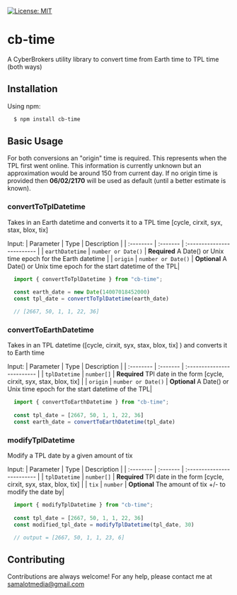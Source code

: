 [![License: MIT](https://img.shields.io/badge/License-MIT-yellow.svg)](https://opensource.org/licenses/MIT)

# cb-time

A CyberBrokers utility library to convert time from Earth time to TPL time (both ways)

## Installation

Using npm:

```bash
  $ npm install cb-time
```
    
## Basic Usage

For both conversions an "origin" time is required. This represents when the TPL first went online. This information is currently unknown but an approximation would be around 150 from current day. If no origin time is provided then **06/02/2170** will be used as default (until a better estimate is known).

### convertToTplDatetime

Takes in an Earth datetime and converts it to a TPL time [cycle, cirxit, syx, stax, blox, tix] 

Input:
| Parameter | Type     | Description                |
| :-------- | :------- | :------------------------- |
| `earthDatetime` | `number or Date()` | **Required** A Date() or Unix time epoch for the Earth datetime |
| `origin` | `number or Date()` | **Optional** A Date() or Unix time epoch for the start datetime of the TPL|

```jsx
  import { convertToTplDatetime } from "cb-time";
  
  const earth_date = new Date(14007018452000)
  const tpl_date = convertToTplDatetime(earth_date)

  // [2667, 50, 1, 1, 22, 36]
```

### convertToEarthDatetime

Takes in an TPL datetime ([cycle, cirxit, syx, stax, blox, tix] ) and converts it to Earth time

Input:
| Parameter | Type     | Description                |
| :-------- | :------- | :------------------------- |
| `tplDatetime` | `number[]` | **Required** TPl date in the form [cycle, cirxit, syx, stax, blox, tix] |
| `origin` | `number or Date()` | **Optional** A Date() or Unix time epoch for the start datetime of the TPL|

```jsx
  import { convertToEarthDatetime } from "cb-time";
  
  const tpl_date = [2667, 50, 1, 1, 22, 36]
  const earth_date = convertToEarthDatetime(tpl_date)
```

### modifyTplDatetime

Modify a TPL date by a given amount of tix

Input:
| Parameter | Type     | Description                |
| :-------- | :------- | :------------------------- |
| `tplDatetime` | `number[]` | **Required** TPl date in the form [cycle, cirxit, syx, stax, blox, tix] |
| `tix` | `number` | **Optional** The amount of tix +/- to modify the date by|

```jsx
  import { modifyTplDatetime } from "cb-time";
  
  const tpl_date = [2667, 50, 1, 1, 22, 36]
  const modified_tpl_date = modifyTplDatetime(tpl_date, 30)

  // output = [2667, 50, 1, 1, 23, 6]
```


## Contributing

Contributions are always welcome! For any help, please contact me at samalotmedia@gmail.com
